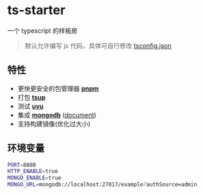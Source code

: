 # ts-starter

一个 typescript 的样板房

> 默认允许编写 js 代码，具体可自行修改 [tsconfig.json](./tsconfig.json)

## 特性

- 更快更安全的包管理器 **[pnpm](https://github.com/pnpm/pnpm)**
- 打包 **[tsup](https://github.com/egoist/tsup)**
- 测试 **[uvu](https://github.com/lukeed/uvu)**
- 集成 **[mongodb](https://github.com/mongodb/node-mongodb-native)** ([document](https://mongodb.github.io/node-mongodb-native/4.2/))
- 支持构建镜像(优化过大小)

## 环境变量

```bash
PORT=8080
HTTP_ENABLE=true
MONGO_ENABLE=true
MONGO_URL=mongodb://localhost:27017/example?authSource=admin
```
